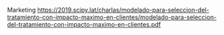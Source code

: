 Marketing
https://2019.scipy.lat/charlas/modelado-para-seleccion-del-tratamiento-con-impacto-maximo-en-clientes/modelado-para-seleccion-del-tratamiento-con-impacto-maximo-en-clientes.pdf
